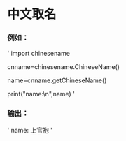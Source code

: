 # 中文取名

### 例如：
'
import chinesename

cnname=chinesename.ChineseName()

name=cnname.getChineseName()

print("name:\n",name)
'

### 输出：
'
name:
 上官袍
'
